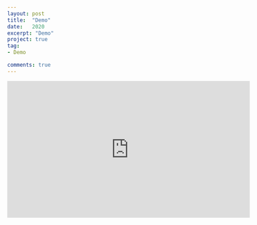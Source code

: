 ```yaml
---
layout: post
title:  "Demo"
date:   2020
excerpt: "Demo"
project: true
tag:
- Demo 

comments: true
---
```


<iframe width="560" height="315" src="https://www.youtube.com/embed/I8EX6z-5plo" frameborder="0" allow="accelerometer; autoplay; encrypted-media; gyroscope; picture-in-picture" allowfullscreen></iframe>
    
